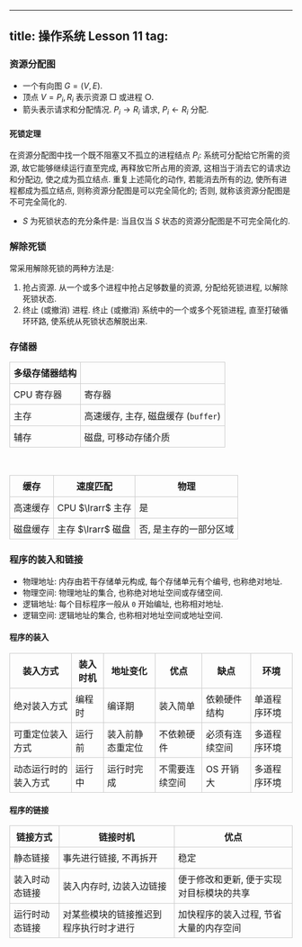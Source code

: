
---
title: 操作系统 Lesson 11
tag: [](/index.md)
---

<style>
table th, 
table td {
  padding: 0.4em;
  border: 1px solid #ccc;
}
</style>

### 资源分配图

- 一个有向图 $G=(V,E)$. 
- 顶点 $V={P_i, R_i}$ 表示资源 $\Box$ 或进程 $\bigcirc$. 
- 箭头表示请求和分配情况. $P_i \to R_i$ 请求, $P_i \gets R_i$ 分配. 

#### 死锁定理

在资源分配图中找⼀个既不阻塞又不孤⽴的进程结点 $P_i$: 系统可分配给它所需的资源, 故它能够继续运⾏直⾄完成, 再释放它所占⽤的资源, 这相当于消去它的请求边和分配边, 使之成为孤⽴结点. 重复上述简化的动作, 若能消去所有的边, 使所有进程都成为孤⽴结点, 则称资源分配图是可以完全简化的; 否则, 就称该资源分配图是不可完全简化的. 

- $S$ 为死锁状态的充分条件是: 当且仅当 $S$ 状态的资源分配图是不可完全简化的. 

### 解除死锁

常采⽤解除死锁的两种⽅法是:
1. 抢占资源. 从⼀个或多个进程中抢占⾜够数量的资源, 分配给死锁进程, 以解除死锁状态. 
1. 终⽌ (或撤消) 进程. 终⽌ (或撤消) 系统中的⼀个或多个死锁进程, 直⾄打破循环环路, 使系统从死锁状态解脱出来. 

### 存储器

| 多级存储器结构 |  |
| - | - |
| CPU 寄存器 | 寄存器 |
| 主存 | 高速缓存, 主存, 磁盘缓存 (`buffer`) |
| 辅存 | 磁盘, 可移动存储介质 |

<br>

| 缓存 | 速度匹配 | 物理 | 
| - | - | - |
| 高速缓存 | CPU $\lrarr$ 主存 | 是 |
| 磁盘缓存 | 主存 $\lrarr$ 磁盘 | 否, 是主存的一部分区域 |

### 程序的装⼊和链接

- 物理地址: 内存由若干存储单元构成, 每个存储单元有个编号, 也称绝对地址. 
- 物理空间: 物理地址的集合, 也称绝对地址空间或存储空间. 
- 逻辑地址: 每个目标程序一般从 `0` 开始编址, 也称相对地址. 
- 逻辑空间: 逻辑地址的集合, 也称相对地址空间或地址空间. 

#### 程序的装⼊

| 装⼊方式 | 装⼊时机 | 地址变化 | 优点 | 缺点 | 环境 |
| - | - | - | - | - | - |
| 绝对装⼊⽅式 | 编程时 | 编译期 | 装⼊简单 | 依赖硬件结构 | 单道程序环境 |  
| 可重定位装⼊⽅式 | 运行前 | 装入前静态重定位 | 不依赖硬件 | 必须有连续空间 | 多道程序环境 |
| 动态运⾏时的装⼊⽅式 | 运行中 | 运行时完成 | 不需要连续空间 | OS 开销大 | 多道程序环境 |

#### 程序的链接

| 链接方式 | 链接时机 | 优点 |
| - | - | - |
| 静态链接 |  事先进⾏链接, 不再拆开 | 稳定 |
| 装⼊时动态链接 | 装⼊内存时, 边装⼊边链接 | 便于修改和更新, 便于实现对⽬标模块的共享 |
| 运⾏时动态链接 |  对某些模块的链接推迟到程序执⾏时才进⾏ | 加快程序的装⼊过程, 节省⼤量的内存空间 | | 
